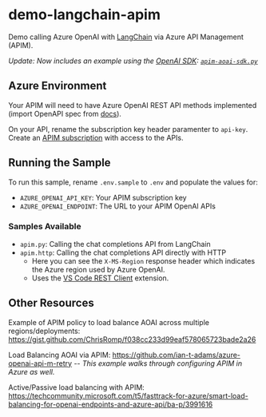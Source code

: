# demo-langchain-apim
Demo calling Azure OpenAI with [LangChain](https://python.langchain.com/docs/get_started/introduction) via Azure API Management (APIM).

_Update: Now includes an example using the [OpenAI SDK](https://pypi.org/project/openai/): [`apim-aoai-sdk.py`](apim-aoai-sdk.py)_

## Azure Environment

Your APIM will need to have Azure OpenAI REST API methods implemented (import OpenAPI spec from [docs](https://learn.microsoft.com/en-us/azure/ai-services/openai/reference)).

On your API, rename the subscription key header paramenter to `api-key`. Create an [APIM subscription](https://learn.microsoft.com/en-us/azure/api-management/api-management-subscriptions) with access to the APIs.

## Running the Sample

To run this sample, rename `.env.sample` to `.env` and populate the values for:

- `AZURE_OPENAI_API_KEY`: Your APIM subscription key
- `AZURE_OPENAI_ENDPOINT`: The URL to your APIM OpenAI APIs

### Samples Available

- `apim.py`: Calling the chat completions API from LangChain
- `apim.http`: Calling the chat completions API directly with HTTP
  - Here you can see the `X-MS-Region` response header which indicates the Azure region used by Azure OpenAI.
  - Uses the [VS Code REST Client](https://marketplace.visualstudio.com/items?itemName=humao.rest-client) extension.

## Other Resources

Example of APIM policy to load balance AOAI across multiple regions/deployments: https://gist.github.com/ChrisRomp/f038cc233d99eaf578065723bade2a26

Load Balancing AOAI via APIM: https://github.com/ian-t-adams/azure-openai-api-m-retry -- _This example walks through configuring APIM in Azure as well._

Active/Passive load balancing with APIM: https://techcommunity.microsoft.com/t5/fasttrack-for-azure/smart-load-balancing-for-openai-endpoints-and-azure-api/ba-p/3991616

